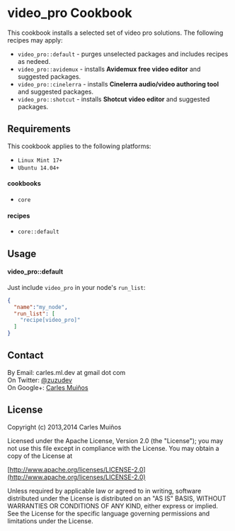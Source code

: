 # video_pro Cookbook

This cookbook installs a selected set of video pro solutions.
The following recipes may apply:

- `video_pro::default`   - purges unselected packages and includes recipes as nedeed.
- `video_pro::avidemux`  - installs __Avidemux free video editor__ and suggested packages.
- `video_pro::cinelerra` - installs __Cinelerra audio/video authoring tool__ and suggested packages.
- `video_pro::shotcut`   - installs __Shotcut video editor__ and suggested packages.


## Requirements

This cookbook applies to the following platforms:  
- `Linux Mint 17+`
- `Ubuntu 14.04+`

#### cookbooks
- `core`

#### recipes
- `core::default`


## Usage

#### video_pro::default
Just include `video_pro` in your node's `run_list`:

```json
{
  "name":"my_node",
  "run_list": [
    "recipe[video_pro]"
  ]
}
```


## Contact

By Email:   carles.ml.dev at gmail dot com  
On Twitter: [@zuzudev](https://twitter.com/zuzudev)  
On Google+: [Carles Muiños](https://plus.google.com/109480759201585988691)


## License

Copyright (c) 2013,2014 Carles Muiños

Licensed under the Apache License, Version 2.0 (the "License");
you may not use this file except in compliance with the License.
You may obtain a copy of the License at

[http://www.apache.org/licenses/LICENSE-2.0](http://www.apache.org/licenses/LICENSE-2.0)

Unless required by applicable law or agreed to in writing, software
distributed under the License is distributed on an "AS IS" BASIS,
WITHOUT WARRANTIES OR CONDITIONS OF ANY KIND, either express or implied.
See the License for the specific language governing permissions and
limitations under the License.

